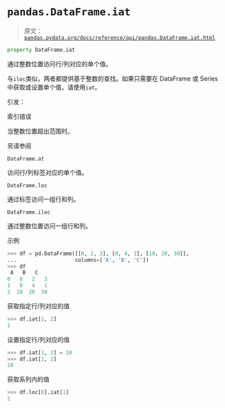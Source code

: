 # `pandas.DataFrame.iat`

> 原文：[`pandas.pydata.org/docs/reference/api/pandas.DataFrame.iat.html`](https://pandas.pydata.org/docs/reference/api/pandas.DataFrame.iat.html)

```py
property DataFrame.iat
```

通过整数位置访问行/列对应的单个值。

与`iloc`类似，两者都提供基于整数的查找。如果只需要在 DataFrame 或 Series 中获取或设置单个值，请使用`iat`。

引发：

索引错误

当整数位置超出范围时。

另请参阅

`DataFrame.at`

访问行/列标签对应的单个值。

`DataFrame.loc`

通过标签访问一组行和列。

`DataFrame.iloc`

通过整数位置访问一组行和列。

示例

```py
>>> df = pd.DataFrame([[0, 2, 3], [0, 4, 1], [10, 20, 30]],
...                   columns=['A', 'B', 'C'])
>>> df
 A   B   C
0   0   2   3
1   0   4   1
2  10  20  30 
```

获取指定行/列对应的值

```py
>>> df.iat[1, 2]
1 
```

设置指定行/列对应的值

```py
>>> df.iat[1, 2] = 10
>>> df.iat[1, 2]
10 
```

获取系列内的值

```py
>>> df.loc[0].iat[1]
2 
```
